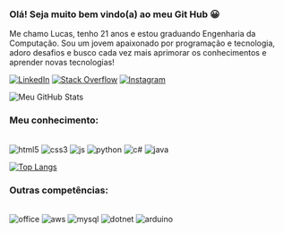 ### Olá! Seja muito bem vindo(a) ao meu Git Hub 😀

Me chamo Lucas, tenho 21 anos e estou graduando Engenharia da Computação. 
Sou um jovem apaixonado por programação e tecnologia, adoro desafios e busco cada vez mais aprimorar os conhecimentos e aprender novas tecnologias!

[![LinkedIn](https://img.shields.io/badge/LinkedIn-0077B5?style=for-the-badge&logo=linkedin&logoColor=white)](https://linkedin.com/in/llucaschagass)
[![Stack Overflow](https://img.shields.io/badge/Stack_Overflow-FE7A16?style=for-the-badge&logo=stack-overflow&logoColor=white)]()
[![Instagram](https://img.shields.io/badge/Instagram-E4405F?style=for-the-badge&logo=instagram&logoColor=white)](https://instagram.com/llucas.chagass)

![Meu GitHub Stats](https://github-readme-stats.vercel.app/api?username=llucaschagass&show_icons=true&theme=highcontrast)

### Meu conhecimento:

<div style="display: inline_block"><br/>
  <img alt="html5" src="https://img.shields.io/badge/HTML5-E34F26?style=for-the-badge&logo=html5&logoColor=white"/>
  <img alt="css3" src="https://img.shields.io/badge/CSS3-1572B6?style=for-the-badge&logo=css3&logoColor=white"/>
  <img alt="js" src="https://img.shields.io/badge/JavaScript-F7DF1E?style=for-the-badge&logo=javascript&logoColor=black"/>
  <img alt="python" src="https://img.shields.io/badge/Python-14354C?style=for-the-badge&logo=python&logoColor=white"/>
  <img alt="c#" src="https://img.shields.io/badge/C%23-239120?style=for-the-badge&logo=c-sharp&logoColor=white"/>
  <img alt="java" src="https://img.shields.io/badge/Java-ED8B00?style=for-the-badge&logo=openjdk&logoColor=white"/>
 </div>


[![Top Langs](https://github-readme-stats.vercel.app/api/top-langs/?username=llucaschagass&layout=compact)](https://github.com/anuraghazra/github-readme-stats)

### Outras competências:

<div style="display: inline_block"><br/>
  <img alt="office" src="https://img.shields.io/badge/Microsoft_Office-D83B01?style=for-the-badge&logo=microsoft-office&logoColor=white"/>
  <img alt="aws" src="https://img.shields.io/badge/Amazon_AWS-FF9900?style=for-the-badge&logo=amazonaws&logoColor=white"/>
  <img alt="mysql" src="https://img.shields.io/badge/MySQL-005C84?style=for-the-badge&logo=mysql&logoColor=white"/>
  <img alt="dotnet" src="https://img.shields.io/badge/.NET-5C2D91?style=for-the-badge&logo=.net&logoColor=white"/>
  <img alt="arduino" src="https://img.shields.io/badge/Arduino-00979D?style=for-the-badge&logo=Arduino&logoColor=white"/>
  
 </div>











